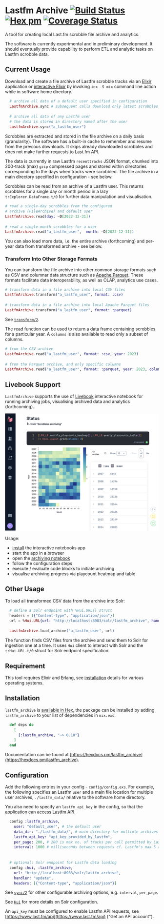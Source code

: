 # Lastfm Archive [![Build Status](https://github.com/boonious/lastfm_archive/actions/workflows/elixir.yml/badge.svg)](https://github.com/boonious/lastfm_archive/actions/workflows/elixir.yml) [![Hex pm](http://img.shields.io/hexpm/v/lastfm_archive.svg?style=flat)](https://hex.pm/packages/lastfm_archive) [![Coverage Status](https://coveralls.io/repos/github/boonious/lastfm_archive/badge.svg)](https://coveralls.io/github/boonious/lastfm_archive?branch=master)

A tool for creating local Last.fm scrobble file archive and analytics.

The software is currently experimental and in preliminary development. It should
eventually provide capability to perform ETL and analytic tasks on Lastfm scrobble data.

## Current Usage

Download and create a file archive of Lastfm scrobble tracks via an [Elixir](https://elixir-lang.org)
application or [interactive Elixir](https://elixir-lang.org/getting-started/introduction.html#interactive-mode)
by invoking `iex -S mix` command line action while in software home directory.
 
```elixir
  # archive all data of a default user specified in configuration
  LastfmArchive.sync # subsequent calls download only latest scrobbles

  # archive all data of any Lastfm user
  # the data is stored in directory named after the user
  LastfmArchive.sync("a_lastfm_user")
```

Scrobbles are extracted and stored in the file archive on a daily basis (granularity).
The software has a built-in cache to remember and resume from the previous
downloads. It skips already downloaded scrobbles and does not make further 
requests to Last.fm API.

The data is currently in raw Lastfm `recenttracks` JSON format,
chunked into 200-track (max) `gzip` compressed pages and stored within directories
corresponding to the days when tracks were scrobbled. The file archive in a main 
directory specified in configuration - see below.

Scrobbles can be read from an archive of a Lastfm user.
This returns scrobbles for a single day or month period
in a lazy `t:Explorer.DataFrame.t/0` for further data manipulation
and visualisation.

```elixir
# read a single-day scrobbles from the configured
# archive (FileArchive) and default user
LastfmArchive.read(day: ~D[2022-12-31])

# read a single-month scrobbles for a user
LastfmArchive.read("a_lastfm_user",  month: ~D[2022-12-31])
```

You can also load more data, i.e. the entire archive (forthcoming) and per-year data
from transformed archive - see below.

### Transform Into Other Storage Formats
You can transform the file archive into other common storage formats such as CSV and 
columnar data structure such as [Apache Parquet](https://parquet.apache.org). 
These formats facilitate data interoperability, as well as OLAP, analytics use cases.

```elixir
# transform data in a file archive into local CSV files
LastfmArchive.transform("a_lastfm_user", format: :csv)

# transform data in a file archive into local Apache Parquet files
LastfmArchive.transform("a_lastfm_user", format: :parquet)
```

See [`transform/2`](https://hexdocs.pm/lastfm_archive/LastfmArchive.html#transform/2).

The read function can be used to return a data frame containing scrobbles for a particular year.
A `columns` is also available to read only a subset of columns.

```elixir
# from the CSV archive
LastfmArchive.read("a_lastfm_user", format: :csv, year: 2023)

# from the Parquet archive, and only specific columns
LastfmArchive.read("a_lastfm_user", format: :parquet, year: 2023, columns: [:id, :artist, :album])
```

## Livebook Support

`LastfmArchive` supports the use of [Livebook](https://livebook.dev) interactive notebook 
for running archiving jobs, visualising archived data and analytics (forthcoming).

![archive data visualisation](docs/img/livebook_heatmap.png)

Usage:
- [install](https://livebook.dev/#install) the interactive notebooks app
- start the app in a browser
- open the [archiving notebook](livebook/archiving.livemd) 
- follow the configuration steps
- execute / evaluate code blocks to initiate archiving
- visualise archiving progress via playcount heatmap and table

## Other Usage
To load all transformed CSV data from the archive into Solr:


```elixir
  # define a Solr endpoint with %Hui.URL{} struct
  headers = [{"Content-type", "application/json"}]
  url = %Hui.URL{url: "http://localhost:8983/solr/lastfm_archive", handler: "update", headers: headers}

  LastfmArchive.load_archive("a_lastfm_user", url)
```

The function finds CSV files from the archive and send them to
Solr for ingestion one at a time. It uses `Hui` client to interact
with Solr and the `t:Hui.URL.t/0` struct for Solr endpoint specification.

## Requirement

This tool requires Elixir and Erlang, see [installation](https://elixir-lang.org/install.html) details
for various operating systems.

## Installation

`lastfm_archive` is [available in Hex](https://hex.pm/packages/lastfm_archive),
the package can be installed by adding `lastfm_archive`
to your list of dependencies in `mix.exs`:

```elixir
  def deps do
    [
      {:lastfm_archive, "~> 0.10"}
    ]
  end
```

Documentation can be found at [https://hexdocs.pm/lastfm_archive](https://hexdocs.pm/lastfm_archive).

## Configuration
Add the following entries in your config - `config/config.exs`. For example,
the following specifies an Lastfm `user` and a main file location for
multiple user archives, `./lastfm_data/` relative to the software home directory.

You also need to specify an `lastfm_api_key` in the config, so that the application can
[access Lastfm API](https://www.last.fm/api/authentication).

```elixir
  config :lastfm_archive,
    user: "default_user", # the default user
    data_dir: "./lastfm_data/", # main directory for multiple archives
    lastfm_api_key: "api_key_provided_by_lastfm",
    per_page: 200, # 200 is max no. of tracks per call permitted by Lastfm API 
    interval: 1000 # milliseconds between requests cf. Lastfm's max 5 reqs/s rate limit


  # optional: Solr endpoint for Lastfm data loading
  config :hui, :lastfm_archive,
    url: "http://localhost:8983/solr/lastfm_archive",
    handler: "update",
    headers: [{"Content-type", "application/json"}]

```

See [`sync/2`](https://hexdocs.pm/lastfm_archive/LastfmArchive.html#sync/2)
for other configurable archiving options, e.g. `interval`, `per_page`.

See [`Hui`](https://hexdocs.pm/hui/readme.html#content) for more details on Solr configuration.

An `api_key` must be configured to enable Lastfm API requests,
see [https://www.last.fm/api](https://www.last.fm/api) ("Get an API account").


